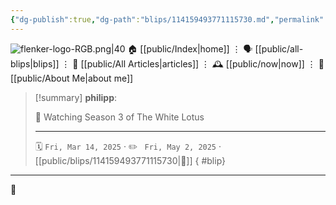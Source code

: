 ```yaml
---
{"dg-publish":true,"dg-path":"blips/114159493771115730.md","permalink":"/blips/114159493771115730/","title":"philipp on mastodon @ 2025-03-14"}
---
```



<div class="transclusion internal-embed is-loaded"><div class="markdown-embed">




![flenker-logo-RGB.png|40](/img/user/attachments/flenker-logo-RGB.png)
🏠 [[public/Index\|home]]  ⋮ 🗣️ [[public/all-blips\|blips]] ⋮  📝 [[public/All Articles\|articles]]  ⋮ 🕰️ [[public/now\|now]] ⋮ 🪪 [[public/About Me\|about me]]


</div></div>


> [!summary] **philipp**:
>
> 🎥 Watching Season 3 of The White Lotus
> - - -
>
> 🗓️ <code>Fri, Mar 14, 2025</code>  · ✏️ <code> Fri, May 2, 2025</code>  · [[public/blips/114159493771115730\|🔗]]
{ #blip}


- - -

 👾
